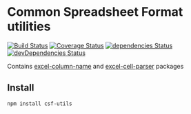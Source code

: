 # Common Spreadsheet Format utilities
[![Build Status](https://travis-ci.org/eunikitin/csf-utils.svg?branch=master)](https://travis-ci.org/eunikitin/csf-utils)
[![Coverage Status](https://coveralls.io/repos/github/eunikitin/csf-utils/badge.svg?branch=master)](https://coveralls.io/github/eunikitin/csf-utils?branch=master)
[![dependencies Status](https://david-dm.org/eunikitin/csf-utils/status.svg)](https://david-dm.org/eunikitin/csf-utils)
[![devDependencies Status](https://david-dm.org/eunikitin/csf-utils/dev-status.svg)](https://david-dm.org/eunikitin/csf-utils?type=dev)

Contains [excel-column-name](https://www.npmjs.com/package/excel-column-name) and [excel-cell-parser](https://www.npmjs.com/package/excel-cell-parser) packages

## Install
```npm install csf-utils```